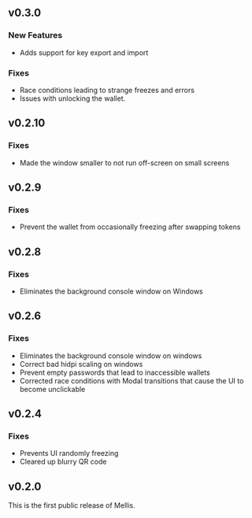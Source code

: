 ## v0.3.0

### New Features
* Adds support for key export and import

### Fixes

* Race conditions leading to strange freezes and errors
* Issues with unlocking the wallet.


##  v0.2.10

### Fixes

* Made the window smaller to not run off-screen on small screens


##  v0.2.9

### Fixes

* Prevent the wallet from occasionally freezing after swapping tokens


## v0.2.8

### Fixes

* Eliminates the background console window on Windows


##  v0.2.6

### Fixes

* Eliminates the background console window on windows
* Correct bad hidpi scaling on windows
* Prevent empty passwords that lead to inaccessible wallets
* Corrected race conditions with Modal transitions that cause the UI to become unclickable


##  v0.2.4

### Fixes

* Prevents UI randomly freezing
* Cleared up blurry QR code


##  v0.2.0

This is the first public release of Mellis.